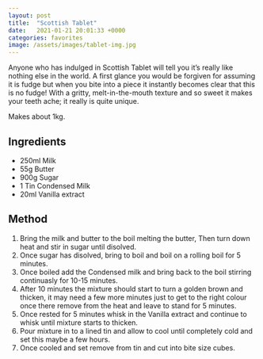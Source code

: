 ```yaml
---
layout: post
title:  "Scottish Tablet"
date:   2021-01-21 20:01:33 +0000
categories: favorites
image: /assets/images/tablet-img.jpg
---
```

Anyone who has indulged in Scottish Tablet will tell you it’s really like nothing else in the world. A first glance you would be forgiven for assuming it is fudge but when you bite into a piece it instantly becomes clear that this is no fudge! With a gritty, melt-in-the-mouth texture and so sweet it makes your teeth ache; it really is quite unique.

Makes about 1kg.

## Ingredients

* 250ml Milk
* 55g Butter
* 900g Sugar
* 1 Tin Condensed Milk
* 20ml Vanilla extract


## Method

1. Bring the milk and butter to the boil melting the butter, Then turn down heat and stir in sugar until disolved.
2. Once sugar has disolved, bring to boil and boil on a rolling boil for 5 minutes.
3. Once boiled add the Condensed milk and bring back to the boil stirring continuasly for 10-15 minutes.
4. After 10 minutes the mixture should start to turn a golden brown and thicken, it may need a few more minutes just to get to the right colour once there remove from the heat and leave to stand for 5 minutes.
5. Once rested for 5 minutes whisk in the Vanilla extract and continue to whisk until mixture starts to thicken.
6. Pour mixture in to a lined tin and allow to cool until completely cold and set this maybe a few hours.
7. Once cooled and set remove from tin and cut into bite size cubes.
